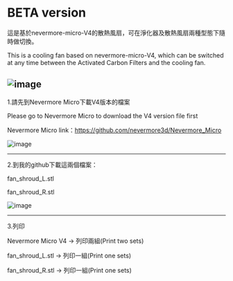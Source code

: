 # BETA version

這是基於nevermore-micro-V4的散熱風扇，可在淨化器及散熱風扇兩種型態下隨時做切換。

This is a cooling fan based on nevermore-micro-V4, which can be switched at any time between the Activated Carbon Filters and the cooling fan.

![image](https://user-images.githubusercontent.com/53858352/230755015-e0432ab6-a293-43a8-a3f2-242ff9667994.png)
-----------------------------------------------------------
1.請先到Nevermore Micro下載V4版本的檔案

Please go to Nevermore Micro to download the V4 version file first

Nevermore Micro link：https://github.com/nevermore3d/Nevermore_Micro

![image](https://user-images.githubusercontent.com/53858352/230754894-34e57950-edce-40a6-8a3d-cb3e41916b48.png)

-----------------------------------------------------------
2.到我的github下載這兩個檔案：

  fan_shroud_L.stl
  
  fan_shroud_R.stl
  
  ![image](https://user-images.githubusercontent.com/53858352/230754849-4c152df4-40a8-4e68-9d5b-0df8223148b5.png)

-----------------------------------------------------------
3.列印

  Nevermore Micro V4  ->  列印兩組(Print two sets)
  
  fan_shroud_L.stl    ->  列印一組(Print one sets)
  
  fan_shroud_R.stl    ->  列印一組(Print one sets)
  
  
